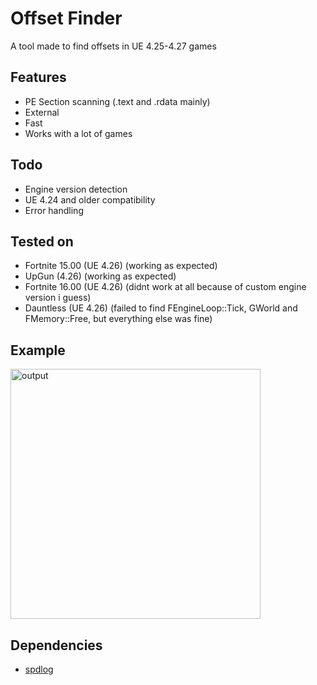 # Offset Finder

A tool made to find offsets in UE 4.25-4.27 games

## Features
- PE Section scanning (.text and .rdata mainly)
- External
- Fast
- Works with a lot of games

## Todo
- Engine version detection
- UE 4.24 and older compatibility
- Error handling

## Tested on

- Fortnite 15.00 (UE 4.26) (working as expected)
- UpGun (4.26) (working as expected)
- Fortnite 16.00 (UE 4.26) (didnt work at all because of custom engine version i guess)
- Dauntless (UE 4.26) (failed to find FEngineLoop::Tick, GWorld and FMemory::Free, but everything else was fine)

## Example
<img src="https://media.discordapp.net/attachments/1040696542358683671/1040696552869597204/image.png" alt="output" width="400"/>

## Dependencies
- [spdlog](https://github.com/gabime/spdlog)
